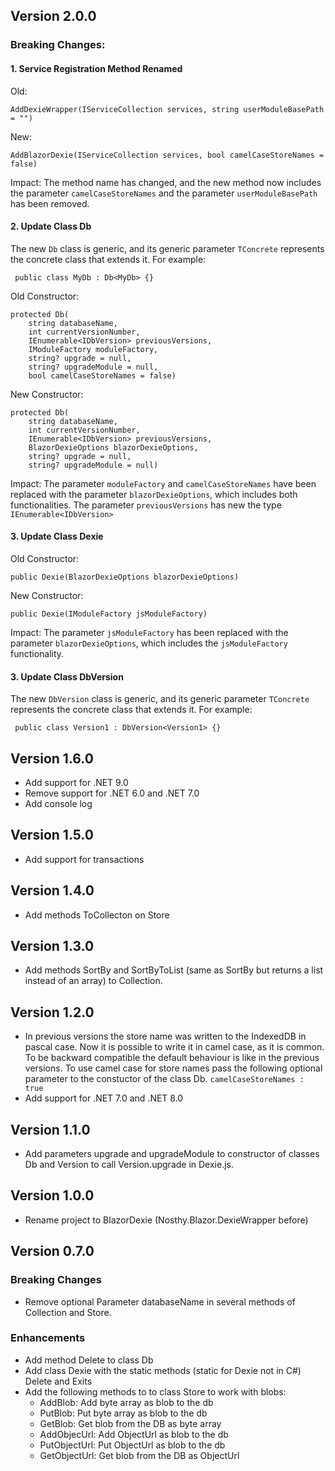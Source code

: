 ## Version 2.0.0

### Breaking Changes:
#### 1. **Service Registration Method Renamed**

Old:
```
AddDexieWrapper(IServiceCollection services, string userModuleBasePath = "")
```
New:
```
AddBlazorDexie(IServiceCollection services, bool camelCaseStoreNames = false)
```
Impact: The method name has changed, and the new method now includes the parameter ```camelCaseStoreNames``` and the parameter ```userModuleBasePath``` has been removed. 

#### 2. **Update Class Db**

The new ```Db``` class is generic, and its generic parameter ```TConcrete``` represents the concrete class that extends it. For example:

``` public class MyDb : Db<MyDb> {}```

Old Constructor: 
```
protected Db(
    string databaseName,
    int currentVersionNumber,
    IEnumerable<IDbVersion> previousVersions,
    IModuleFactory moduleFactory,
    string? upgrade = null,
    string? upgradeModule = null,
    bool camelCaseStoreNames = false)
```
New Constructor:
```
protected Db(
    string databaseName,
    int currentVersionNumber,
    IEnumerable<IDbVersion> previousVersions,
    BlazorDexieOptions blazorDexieOptions,
    string? upgrade = null,
    string? upgradeModule = null)
```
Impact: The parameter ```moduleFactory``` and ```camelCaseStoreNames``` have been replaced with the parameter ```blazorDexieOptions```, which includes both functionalities. The parameter ```previousVersions``` has new the type ```IEnumerable<IDbVersion>```

#### 3. **Update Class Dexie**

Old Constructor:  
```
public Dexie(BlazorDexieOptions blazorDexieOptions)
```
New Constructor:
```
public Dexie(IModuleFactory jsModuleFactory)
```
Impact: The parameter ```jsModuleFactory``` has been replaced with the parameter ```blazorDexieOptions```, which includes the ```jsModuleFactory``` functionality.

#### 3. **Update Class DbVersion**

The new ```DbVersion``` class is generic, and its generic parameter ```TConcrete``` represents the concrete class that extends it. For example:

``` public class Version1 : DbVersion<Version1> {}```

## Version 1.6.0
- Add support for .NET 9.0
- Remove support for .NET 6.0 and .NET 7.0
- Add console log

## Version 1.5.0
- Add support for transactions
  
## Version 1.4.0
- Add methods ToCollecton on Store

## Version 1.3.0
- Add methods SortBy and SortByToList (same as SortBy but returns a list instead of an array) to Collection.

## Version 1.2.0
- In previous versions the store name was written to the IndexedDB in pascal case. Now it is possible to write it in camel case, as it is common. To be backward compatible the default behaviour is like in the previous versions. To use camel case for store names pass the following optional parameter to the constuctor of the class Db.
```camelCaseStoreNames : true```
- Add support for .NET 7.0 and .NET 8.0

## Version 1.1.0
- Add parameters upgrade and upgradeModule to constructor of classes Db and Version to call Version.upgrade in Dexie.js.

## Version 1.0.0 

- Rename project to BlazorDexie (Nosthy.Blazor.DexieWrapper before)

## Version 0.7.0

### Breaking Changes

- Remove optional Parameter databaseName in several methods of Collection and Store. 

### Enhancements

- Add method Delete to class Db
- Add class Dexie with the static methods (static for Dexie not in C#) Delete and Exits
- Add the following methods to to class Store to work with blobs:
   - AddBlob: Add byte array as blob to the db
   - PutBlob: Put byte array as blob to the db
   - GetBlob: Get blob from the DB as byte array
   - AddObjecUrl:  Add ObjectUrl as blob to the db
   - PutObjectUrl: Put ObjectUrl as blob to the db
   - GetObjectUrl: Get blob from the DB as ObjectUrl
    
